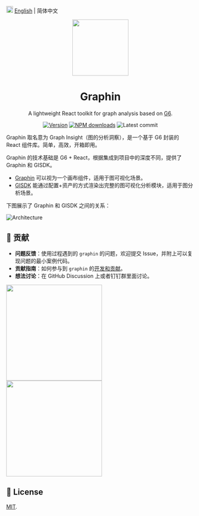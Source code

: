 <img src="https://gw.alipayobjects.com/zos/antfincdn/R8sN%24GNdh6/language.svg" width="18"> [English](./README.en-US.md) | 简体中文

<p align="center">
  <a href="https://github.com/antvis/graphin">
    <img width="150" src="https://gw.alipayobjects.com/zos/antfincdn/0b4HzOcEJY/Graphin.svg">
  </a>
</p>

<h1 align="center">Graphin</h1>

<div align="center">

A lightweight React toolkit for graph analysis based on [G6](https://github.com/antvis/G6).

[![Version](https://img.shields.io/npm/v/@antv/graphin)](https://www.npmjs.com/@antv/graphin)
[![NPM downloads](http://img.shields.io/npm/dm/@antv/graphin.svg)](http://npmjs.com/@antv/graphin)
![Latest commit](https://badgen.net/github/last-commit/antvis/graphin)

</div>

Graphin 取名意为 Graph Insight（图的分析洞察），是一个基于 G6 封装的 React 组件库。简单，高效，开箱即用。

Graphin 的技术基础是 G6 + React，根据集成到项目中的深度不同，提供了 Graphin 和 GISDK。

- [Graphin](https://github.com/antvis/Graphin/tree/v3/packages/graphin) 可以视为一个画布组件，适用于图可视化场景。
- [GISDK](https://github.com/antvis/Graphin/tree/v3/packages/gi-sdk) 能通过配置+资产的方式渲染出完整的图可视化分析模块，适用于图分析场景。

下图展示了 Graphin 和 GISDK 之间的关系：

![Architecture](https://mdn.alipayobjects.com/huamei_qa8qxu/afts/img/A*uQpMTqLbdX4AAAAAAAAAAAAADmJ7AQ/original)

## 📮 贡献

- **问题反馈**：使用过程遇到的 `graphin` 的问题，欢迎提交 Issue，并附上可以复现问题的最小案例代码。
- **贡献指南**：如何参与到 `graphin` 的[开发和贡献](./CONTRIBUTING.md)。
- **想法讨论**：在 GitHub Discussion 上或者钉钉群里面讨论。

<div>
  <img src="https://mdn.alipayobjects.com/huamei_qa8qxu/afts/img/A*CQoGSoFBzaUAAAAAAAAAAAAADmJ7AQ/fmt.webp" height="256" />
  <img src="https://mdn.alipayobjects.com/huamei_qa8qxu/afts/img/A*yXJGSY8RC68AAAAAAAAAAAAADmJ7AQ/fmt.webp" height="256" />
</div>

## 📄 License

[MIT](./LICENSE).
